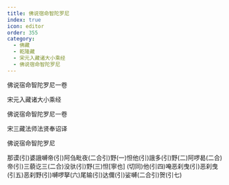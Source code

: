 ```yaml
---
title: 佛说宿命智陀罗尼
index: true
icon: editor
order: 355
category:
  - 佛藏
  - 乾隆藏
  - 宋元入藏诸大小乘经
  - 佛说宿命智陀罗尼
---
```


佛说宿命智陀罗尼一卷  

宋元入藏诸大小乘经  

佛说宿命智陀罗尼一卷  

宋三藏法师法贤奉诏译  

佛说宿命智陀罗尼  

那谟(引)婆誐嚩帝(引)阿刍毗夜(二合引)野(一)怛他(引)誐多(引)野(二)阿啰曷(二合)帝(引)三藐讫三(二合)没驮(引)野(三)怛[寧也] (切同)他(引四)唵恶刹曳(引)恶刹曳(引五)恶刹野(引)嚩啰拏(六)尾输(引)达儞(引)娑嚩(二合引)贺(引七)  
